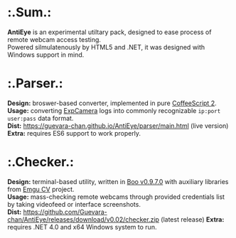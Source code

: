 # :.Sum.:
__AntiEye__ is an experimental utiltary pack, designed to ease process of remote webcam access testing.  
Powered silmulatenously by HTML5 and .NET, it was designed with Windows support in mind.

# :.Parser.:
__Design:__ broswer-based converter, implemented in pure [CoffeeScript 2](https://coffeescript.org/v2/).  
__Usage:__ converting [ExpCamera](https://github.com/d38k8/expcamera) logs into commonly recognizable `ip:port user:pass` data format.  
__Dist:__ https://guevara-chan.github.io/AntiEye/parser/main.html (live version)
__Extra:__ requires ES6 support to work properly.

# :.Checker.:
__Design:__ terminal-based utility, written in [Boo v0.9.7.0](https://github.com/boo-lang/boo) with auxiliary libraries from [Emgu CV](www.emgu.com) project.  
__Usage:__ mass-checking remote webcams through provided credentials list by taking videofeed or interface screenshots.  
__Dist:__ https://github.com/Guevara-chan/AntiEye/releases/download/v0.02/checker.zip (latest release)
__Extra:__ requires .NET 4.0 and x64 Windows system to run.
